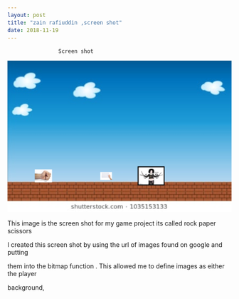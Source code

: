 ```yaml
---
layout: post
title: "zain rafiuddin ,screen shot"
date: 2018-11-19
---
```



                    Screen shot 
![rockps](/images/rockps.png)

This image is the screen shot for my game project its called rock paper scissors

I created this screen shot by using the url of images found on google and putting 

them into the bitmap function . This allowed me to define images as either the player

background,
